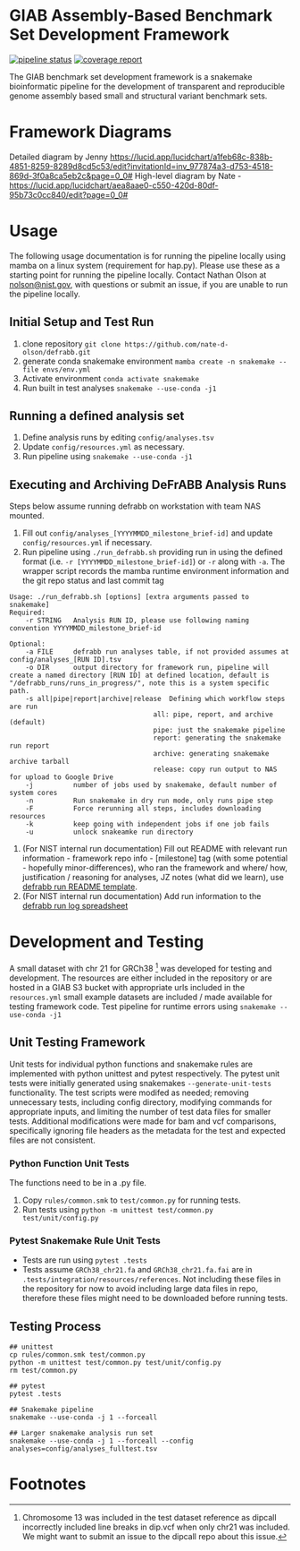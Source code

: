 # GIAB Assembly-Based Benchmark Set Development Framework
<!--

[![Actions Status](https://github.com/mrvollger/SmkTemplate/workflows/CI/badge.svg)](https://github.com/mrvollger/SmkTemplate/actions)
[![Actions Status](https://github.com/mrvollger/SmkTemplate/workflows/Linting/badge.svg)](https://github.com/mrvollger/SmkTemplate/actions)
[![Actions Status](https://github.com/mrvollger/SmkTemplate/workflows/black/badge.svg)](https://github.com/mrvollger/SmkTemplate/actions)

This is a Snakemake project template. The `Snakefile` is under `workflow`.

[Slides](https://mrvollger.github.io/SmkTemplate/slides) describing and justifying the use of this template.
-->
<!--gitlab badges-->
[![pipeline status](https://gitlab.nist.gov/gitlab/bbd-human-genomics/giab-asm-bench-whole-genome/badges/master/pipeline.svg)](https://gitlab.nist.gov/gitlab/bbd-human-genomics/giab-asm-bench-whole-genome/-/commits/master)
[![coverage report](https://gitlab.nist.gov/gitlab/bbd-human-genomics/giab-asm-bench-whole-genome/badges/master/coverage.svg)](https://gitlab.nist.gov/gitlab/bbd-human-genomics/giab-asm-bench-whole-genome/-/commits/master)

<!-- Background -->
The GIAB benchmark set development framework is a snakemake bioinformatic pipeline for the development of transparent and reproducible genome assembly based small and structural variant benchmark sets. 
# Framework Diagrams
Detailed diagram by Jenny https://lucid.app/lucidchart/a1feb68c-838b-4851-8259-8289d8cd5c53/edit?invitationId=inv_977874a3-d753-4518-869d-3f0a8ca5eb2c&page=0_0#
High-level diagram by Nate -https://lucid.app/lucidchart/aea8aae0-c550-420d-80df-95b73c0cc840/edit?page=0_0#

<!-- Usage -->
# Usage
The following usage documentation is for running the pipeline locally using mamba on a linux system (requirement for hap.py). 
Please use these as a starting point for running the pipeline locally. Contact Nathan Olson at nolson@nist.gov, with questions or submit an issue, if you are unable to run the pipeline locally.

##  Initial Setup and Test Run
1. clone repository `git clone https://github.com/nate-d-olson/defrabb.git`
2. generate conda snakemake environment `mamba create -n snakemake --file envs/env.yml`
3. Activate environment `conda activate snakemake`
4. Run built in test analyses `snakemake --use-conda -j1`

## Running a defined analysis set
1. Define analysis runs by editing `config/analyses.tsv`
2. Update `config/resources.yml` as necessary.
3. Run pipeline using `snakemake --use-conda -j1`

## Executing and Archiving DeFrABB Analysis Runs
Steps below assume running defrabb on workstation with team NAS mounted.
1. Fill out `config/analyses_[YYYYMMDD_milestone_brief-id]` and update `config/resources.yml` if necessary.
1. Run pipeline using `./run_defrabb.sh` providing run in using the defined format (i.e. `-r [YYYYMMDD_milestone_brief-id]`) or `-r` along with `-a`. The wrapper script records the mamba runtime environment information and the git repo status and last commit tag

```
Usage: ./run_defrabb.sh [options] [extra arguments passed to snakemake]
Required:
    -r STRING   Analysis RUN ID, please use following naming convention YYYYMMDD_milestone_brief-id

Optional:
    -a FILE     defrabb run analyses table, if not provided assumes at config/analyses_[RUN ID].tsv
    -o DIR      output directory for framework run, pipeline will create a named directory [RUN ID] at defined location, default is "/defrabb_runs/runs_in_progress/", note this is a system specific path.
    -s all|pipe|report|archive|release  Defining which workflow steps are run
                                    all: pipe, report, and archive (default)
                                    pipe: just the snakemake pipeline
                                    report: generating the snakemake run report
                                    archive: generating snakemake archive tarball
                                    release: copy run output to NAS for upload to Google Drive
    -j          number of jobs used by snakemake, default number of system cores
    -n          Run snakemake in dry run mode, only runs pipe step
    -F          Force rerunning all steps, includes downloading resources
    -k          keep going with independent jobs if one job fails
    -u          unlock snakeamke run directory
```
1. (For NIST internal run documentation) Fill out README with relevant run information - framework repo info - [milestone] tag (with some potential - hopefully minor-differences), who ran the framework and where/ how, justification / reasoning for analyses, JZ notes (what did we learn), use [defrabb run README template](https://docs.google.com/document/d/1yTXP-3OQxXfGl7kIyXWMTac-USMgiMNPhz10GXwBro0/edit?usp=sharing).
1. (For NIST internal run documentation) Add run information to the [defrabb run log spreadsheet](https://docs.google.com/spreadsheets/d/183LuUat1VCJo2dL7fu0LFMOy8CBA5FTo4WyOVsx4U6o/edit?usp=sharing) 



# Development and Testing
A small dataset with chr 21 for GRCh38 [^1] was developed for testing and development. 
The resources are either included in the repository or are hosted in a GIAB S3 bucket with appropriate urls included in the `resources.yml`
small example datasets are included / made available for testing framework code. 
Test pipeline for runtime errors using `snakemake --use-conda -j1`

## Unit Testing Framework
Unit tests for individual python functions and snakemake rules are implemented with python unittest and pytest respectively. 
The pytest unit tests were initially generated using snakemakes `--generate-unit-tests` functionality. 
The test scripts were modifed as needed;
removing unnecessary tests, including config directory, modifying commands for appropriate inputs, and limiting the number of test data files for smaller tests.
Additional modifications were made for bam and vcf comparisons, specifically ignoring file headers as the metadata for the test and expected files are not consistent.

### Python Function Unit Tests
The functions need to be in a .py file.
1. Copy `rules/common.smk` to `test/common.py` for running tests.
2. Run tests using `python -m unittest test/common.py test/unit/config.py`

### Pytest Snakemake Rule Unit Tests
- Tests are run using `pytest .tests`
- Tests assume `GRCh38_chr21.fa` and `GRCh38_chr21.fa.fai` are in `.tests/integration/resources/references`. 
Not including these files in the repository for now to avoid including large data files in repo, therefore these files might need to be downloaded before running tests.

## Testing Process
```
## unittest
cp rules/common.smk test/common.py
python -m unittest test/common.py test/unit/config.py 
rm test/common.py

## pytest
pytest .tests

## Snakemake pipeline
snakemake --use-conda -j 1 --forceall

## Larger snakemake analysis run set
snakemake --use-conda -j 1 --forceall --config analyses=config/analyses_fulltest.tsv
```


<!-- Resources/ Citations -->

# Footnotes
[^1]: Chromosome 13 was included in the test dataset reference as dipcall incorrectly included line breaks in dip.vcf when only chr21 was included. We might want to submit an issue to the dipcall repo about this issue.
[^2]: [Team resource on setting up AWS instance](https://docs.google.com/document/d/1IdAKastyUShjVl_8msWSR-n1ReKuhXpI_fqLcU829QQ/edit)
[^3]: tmux shortcut commands like `ctrl + b s`  means press `b` while holding down `ctrl` then release both `ctrl` and `b` then press `s` alone. 
